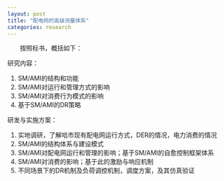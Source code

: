 ```yaml
---
layout: post
title: "配电网的高级测量体系"
categories: research
---
```


　　按照标书，概括如下：

研究内容：

1. SM/AMI的结构和功能
2. SM/AMI对运行和管理方式的影响
3. SM/AMI对消费行为模式的影响
4. 基于SM/AMI的DR策略

研发与实施方案：

1. 实地调研，了解哈市现有配电网运行方式，DER的情况，电力消费的情况
2. SM/AMI的结构体系与建设模式
3. SM/AMI对配电网运行和管理的影响；基于SM/AMI的自愈控制框架体系
4. SM/AMI对消费的影响；基于此的激励与响应机制
5. 不同场景下的DR机制及负荷调控机制，调度方案，及其仿真验证
